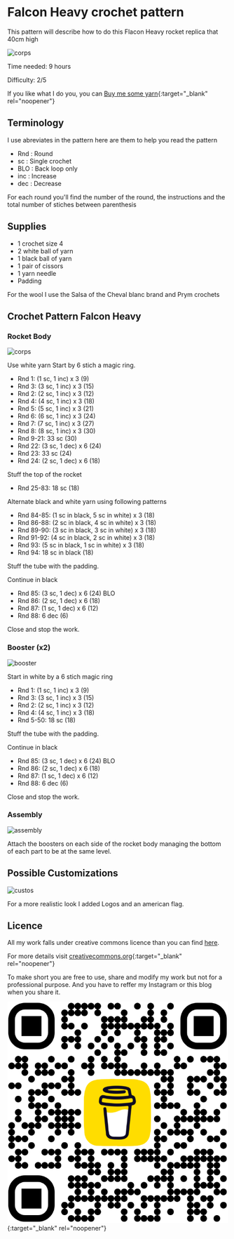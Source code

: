 # Falcon Heavy crochet pattern

This pattern will describe how to do this Flacon Heavy rocket replica that 40cm high

![corps](../../media/patterns/falconheavy/fusee.jpg)

Time needed: 9 hours

Difficulty: 2/5

If you like what I do you, you can [Buy me some yarn](https://buymeacoffee.com/inuitcrochet){:target="_blank" rel="noopener"}

## Terminology

I use abreviates in the pattern here are them to help you read the pattern

* Rnd : Round
* sc : Single crochet
* BLO : Back loop only
* inc : Increase
* dec : Decrease

For each round you'll find the number of the round, the instructions and the total number of stiches between parenthesis

## Supplies

* 1 crochet size 4
* 2 white ball of yarn
* 1 black ball of yarn
* 1 pair of cissors
* 1 yarn needle
* Padding

For the wool I use the Salsa of the Cheval blanc brand and Prym crochets

## Crochet Pattern Falcon Heavy 

### Rocket Body 

![corps](../../media/patterns/falconheavy/corps.jpg)

Use white yarn
Start by 6 stich a magic ring.

* Rnd 1: (1 sc, 1 inc) x 3 (9)
* Rnd 3: (3 sc, 1 inc) x 3 (15)
* Rnd 2: (2 sc, 1 inc) x 3 (12)
* Rnd 4: (4 sc, 1 inc) x 3 (18)
* Rnd 5: (5 sc, 1 inc) x 3 (21)
* Rnd 6: (6 sc, 1 inc) x 3 (24)
* Rnd 7: (7 sc, 1 inc) x 3 (27)
* Rnd 8: (8 sc, 1 inc) x 3 (30)
* Rnd 9-21: 33 sc (30)
* Rnd 22: (3 sc, 1 dec) x 6 (24)
* Rnd 23: 33 sc (24)
* Rnd 24: (2 sc, 1 dec) x 6 (18)

Stuff the top of the rocket
* Rnd 25-83: 18 sc (18)

Alternate black and white yarn using following patterns
* Rnd 84-85: (1 sc in black, 5 sc in white) x 3 (18)
* Rnd 86-88: (2 sc in black, 4 sc in white) x 3 (18)
* Rnd 89-90: (3 sc in black, 3 sc in white) x 3 (18)
* Rnd 91-92: (4 sc in black, 2 sc in white) x 3 (18)
* Rnd 93: (5 sc in black, 1 sc in white) x 3 (18)
* Rnd 94: 18 sc in black (18)

Stuff the tube with the padding.

Continue in black
* Rnd 85: (3 sc, 1 dec) x 6 (24) BLO
* Rnd 86: (2 sc, 1 dec) x 6 (18)
* Rnd 87: (1 sc, 1 dec) x 6 (12)
* Rnd 88: 6 dec (6)

Close and stop the work.

### Booster (x2)

![booster](../../media/patterns/falconheavy/booster.jpg)

Start in white by a 6 stich magic ring

* Rnd 1: (1 sc, 1 inc) x 3 (9)
* Rnd 3: (3 sc, 1 inc) x 3 (15)
* Rnd 2: (2 sc, 1 inc) x 3 (12)
* Rnd 4: (4 sc, 1 inc) x 3 (18)
* Rnd 5-50: 18 sc (18)

Stuff the tube with the padding.

Continue in black
* Rnd 85: (3 sc, 1 dec) x 6 (24) BLO
* Rnd 86: (2 sc, 1 dec) x 6 (18)
* Rnd 87: (1 sc, 1 dec) x 6 (12)
* Rnd 88: 6 dec (6)

Close and stop the work.

### Assembly

![assembly](../../media/patterns/falconheavy/assemblage.jpg)

Attach the boosters on each side of the rocket body managing the bottom of each part to be at the same level.

## Possible Customizations

![custos](../../media/patterns/falconheavy/custos.jpg)

For a more realistic look I added Logos and an american flag.

## Licence

All my work falls under creative commons licence than you can find [here](LICENCE.md).

For more details visit [creativecommons.org](http://creativecommons.org/licenses/){:target="_blank" rel="noopener"}

To make short you are free to use, share and modify my work but not for a professional purpose. And you have to reffer my Instagram or this blog when you share it.

[![Buy me a coffee](../../../media/bmc_qr.png)](https://buymeacoffee.com/inuitcrochet){:target="_blank" rel="noopener"}
